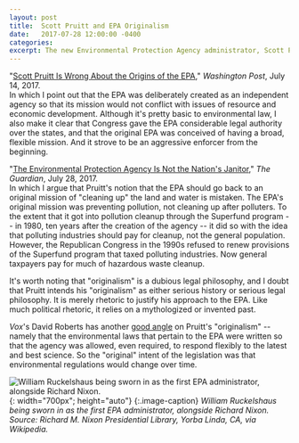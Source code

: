 ```yaml
---
layout: post
title:  Scott Pruitt and EPA Originalism
date:   2017-07-28 12:00:00 -0400
categories:
excerpt: The new Environmental Protection Agency administrator, Scott Pruitt, has called for a "back-to-basics" approach to agency, or what he calls EPA "originalism." In articles this month in the <i>Washington Post</i> and <i>The Guardian</i>, I explain why Pruitt's position, which implicitly says something about the EPA's history, is flat-out wrong. <br> <img src="images/ruckelshaus-crop.jpg" style="width:700px; height:auto">
---
```


"[Scott Pruitt Is Wrong About the Origins of the EPA](https://www.washingtonpost.com/news/made-by-history/wp/2017/07/14/scott-pruitt-is-wrong-about-the-origins-of-the-epa/?utm_term=.308380084cec)," _Washington Post_, July 14, 2017.  
In which I point out that the EPA was deliberately created as an independent agency so that its mission would not conflict with issues of resource and economic development. Although it's pretty basic to environmental law, I also make it clear that Congress gave the EPA considerable legal authority over the states, and that the original EPA was conceived of having a broad, flexible mission. And it strove to be an aggressive enforcer from the beginning.

"[The Environmental Protection Agency Is Not the Nation's Janitor](https://www.theguardian.com/commentisfree/2017/jul/28/environmental-protection-agency-nations-janitor-scott-pruitt)," _The Guardian_, July 28, 2017.  
In which I argue that Pruitt's notion that the EPA should go back to an original mission of "cleaning up" the land and water is mistaken. The EPA's original mission was preventing pollution, not cleaning up after polluters. To the extent that it got into pollution cleanup through the Superfund program -- in 1980, ten years after the creation of the agency -- it did so with the idea that polluting industries should pay for cleanup, not the general population. However, the Republican Congress in the 1990s refused to renew provisions of the Superfund program that taxed polluting industries. Now general taxpayers pay for much of hazardous waste cleanup.

It's worth noting that "originalism" is a dubious legal philosophy, and I doubt that Pruitt intends his "originalism" as either serious history or serious legal philosophy. It is merely rhetoric to justify his approach to the EPA. Like much political rhetoric, it relies on a mythologized or invented past.

_Vox_'s David Roberts has another [good angle](https://www.vox.com/energy-and-environment/2017/6/22/15836136/epa-originalism-nonsense) on Pruitt's "originalism" -- namely that the environmental laws that pertain to the EPA were written so that the agency was allowed, even required, to respond flexibly to the latest and best science. So the "original" intent of the legislation was that environmental regulations would change over time.

![William Ruckelshaus being sworn in as the first EPA administrator, alongside Richard Nixon.]({{site.github.url}}/images/ruckelshaus.jpg){: width="700px"; height="auto"}
{:.image-caption}
*William Ruckelshaus being sworn in as the first EPA administrator, alongside Richard Nixon. Source: Richard M. Nixon Presidential Library, Yorba Linda, CA, via Wikipedia.*
